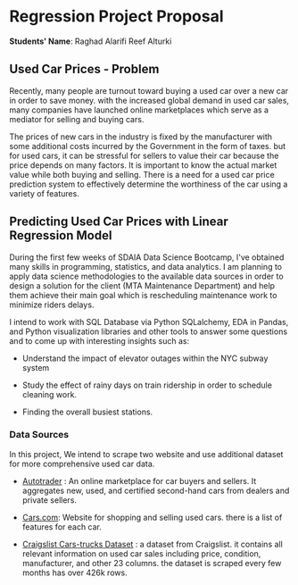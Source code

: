 # Regression Project Proposal

**Students' Name**:
 Raghad Alarifi
 Reef Alturki

##  Used Car Prices - Problem


Recently, many people are turnout toward buying a used car over a new car in order to save money.  with the increased global demand in used car sales, many companies have launched online marketplaces which serve as a mediator for selling and buying cars.

The prices of new cars in the industry is fixed by the manufacturer with some additional costs incurred by the Government in the form of taxes. but for used cars, it can be stressful for sellers to value their car because the price depends on many factors.  It is important to know the actual market value while both buying and selling. There is a need for a used car price prediction system to effectively determine the worthiness of the car using a variety of features.

  

## Predicting Used Car Prices with Linear Regression Model

  

During the first few weeks of SDAIA Data Science Bootcamp, I've obtained many skills in programming, statistics, and data analytics. I am planning to apply data science methodologies to the available data sources in order to design a solution for the client (MTA Maintenance Department) and help them achieve their main goal which is rescheduling maintenance work to minimize riders delays.

  

I intend to work with SQL Database via Python SQLalchemy, EDA in Pandas, and Python visualization libraries and other tools to answer some questions and to come up with interesting insights such as:

  

- Understand the impact of elevator outages within the NYC subway system

- Study the effect of rainy days on train ridership in order to schedule cleaning work.

- Finding the overall busiest stations.

  

### Data Sources

  

In this project, We intend to scrape two website and use additional dataset for more comprehensive used car data.

  

-  [Autotrader](https://www.autotrader.com/) : An online marketplace for car buyers and sellers. It aggregates new, used, and certified second-hand cars from dealers and private sellers.

-  [Cars.com](https://www.cars.com/): Website for shopping and selling used cars. there is a list of features for each car.

-  [Craigslist Cars-trucks Dataset](https://www.kaggle.com/austinreese/craigslist-carstrucks-data) : a dataset from Craigslist. it contains all relevant information on used car sales including price, condition, manufacturer, and other 23 columns. the dataset is scraped every few months has over 426k rows. 
